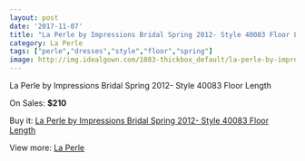 ```yaml
---
layout: post
date: '2017-11-07'
title: "La Perle by Impressions Bridal Spring 2012- Style 40083 Floor Length"
category: La Perle
tags: ["perle","dresses","style","floor","spring"]
image: http://img.idealgown.com/1083-thickbox_default/la-perle-by-impressions-bridal-spring-2012-style-40083-floor-length.jpg
---
```

La Perle by Impressions Bridal Spring 2012- Style 40083 Floor Length

On Sales: **$210**
<a href="https://www.idealgown.com/en/la-perle/490-la-perle-by-impressions-bridal-spring-2012-style-40083-floor-length.html"><amp-img layout="responsive" width="600" height="600" src="//img.idealgown.com/1083-thickbox_default/la-perle-by-impressions-bridal-spring-2012-style-40083-floor-length.jpg" alt="La Perle by Impressions Bridal Spring 2012- Style 40083 Floor Length 0" /></a>

Buy it: [La Perle by Impressions Bridal Spring 2012- Style 40083 Floor Length](https://www.idealgown.com/en/la-perle/490-la-perle-by-impressions-bridal-spring-2012-style-40083-floor-length.html "La Perle by Impressions Bridal Spring 2012- Style 40083 Floor Length")

View more: [La Perle](https://www.idealgown.com/en/8-la-perle "La Perle")